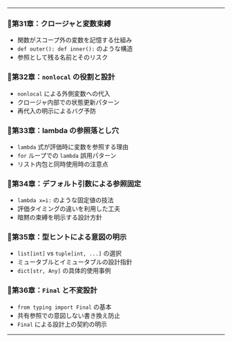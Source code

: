 <hr>

### 📝第31章：クロージャと変数束縛

* 関数がスコープ外の変数を記憶する仕組み
* `def outer(): def inner():` のような構造
* 参照として残る名前とそのリスク

### 📝第32章：`nonlocal` の役割と設計

* `nonlocal` による外側変数への代入
* クロージャ内部での状態更新パターン
* 再代入の明示によるバグ予防

### 📝第33章：lambda の参照落とし穴

* `lambda` 式が評価時に変数を参照する理由
* `for` ループでの `lambda` 誤用パターン
* リスト内包と同時使用時の注意点

### 📝第34章：デフォルト引数による参照固定

* `lambda x=i:` のような固定値の技法
* 評価タイミングの違いを利用した工夫
* 暗黙の束縛を明示する設計方針

### 📝第35章：型ヒントによる意図の明示

* `list[int]` vs `tuple[int, ...]` の選択
* ミュータブルとイミュータブルの設計指針
* `dict[str, Any]` の具体的使用事例

### 📝第36章：`Final` と不変設計

* `from typing import Final` の基本
* 共有参照での意図しない書き換え防止
* `Final` による設計上の契約の明示

<hr>